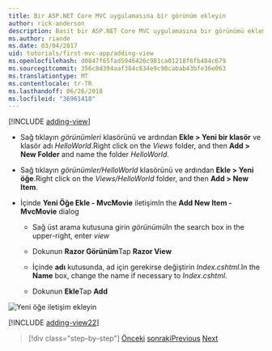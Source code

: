 ```yaml
---
title: Bir ASP.NET Core MVC uygulamasına bir görünüm ekleyin
author: rick-anderson
description: Basit bir ASP.NET Core MVC uygulamasına bir görünümü ekleme
ms.author: riande
ms.date: 03/04/2017
uid: tutorials/first-mvc-app/adding-view
ms.openlocfilehash: d0847f65fad5946426c981ca01218f6fb484c679
ms.sourcegitcommit: 356c8d394aaf384c834e9c90cabab43bfe36e063
ms.translationtype: MT
ms.contentlocale: tr-TR
ms.lasthandoff: 06/26/2018
ms.locfileid: "36961418"
---
```

[!INCLUDE [adding-view](../../includes/mvc-intro/adding_view1.md)]

* <span data-ttu-id="e152c-103">Sağ tıklayın *görünümleri* klasörünü ve ardından **Ekle > Yeni bir klasör** ve klasör adı *HelloWorld*.</span><span class="sxs-lookup"><span data-stu-id="e152c-103">Right click on the *Views* folder, and then **Add > New Folder** and name the folder *HelloWorld*.</span></span>

* <span data-ttu-id="e152c-104">Sağ tıklayın *görünümler/HelloWorld* klasörünü ve ardından **Ekle > Yeni öğe**.</span><span class="sxs-lookup"><span data-stu-id="e152c-104">Right click on the *Views/HelloWorld* folder, and then **Add > New Item**.</span></span>

* <span data-ttu-id="e152c-105">İçinde **Yeni Öğe Ekle - MvcMovie** iletişim</span><span class="sxs-lookup"><span data-stu-id="e152c-105">In the **Add New Item - MvcMovie** dialog</span></span>

  * <span data-ttu-id="e152c-106">Sağ üst arama kutusuna girin *görünümü*</span><span class="sxs-lookup"><span data-stu-id="e152c-106">In the search box in the upper-right, enter *view*</span></span>

  * <span data-ttu-id="e152c-107">Dokunun **Razor Görünüm**</span><span class="sxs-lookup"><span data-stu-id="e152c-107">Tap **Razor View**</span></span>

  * <span data-ttu-id="e152c-108">İçinde **adı** kutusunda, ad için gerekirse değiştirin *Index.cshtml*.</span><span class="sxs-lookup"><span data-stu-id="e152c-108">In the **Name** box, change the name if necessary to *Index.cshtml*.</span></span>

  * <span data-ttu-id="e152c-109">Dokunun **Ekle**</span><span class="sxs-lookup"><span data-stu-id="e152c-109">Tap **Add**</span></span>

![Yeni öğe iletişim ekleyin](adding-view/_static/add_view.png)

[!INCLUDE [adding-view22](../../includes/mvc-intro/adding_view2.md)]

> [!div class="step-by-step"]
> <span data-ttu-id="e152c-111">[Önceki](adding-controller.md)
> [sonraki](adding-model.md)</span><span class="sxs-lookup"><span data-stu-id="e152c-111">[Previous](adding-controller.md)
[Next](adding-model.md)</span></span>
